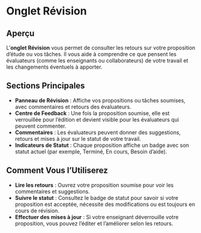 # Onglet Révision

## Aperçu

L’**onglet Révision** vous permet de consulter les retours sur votre proposition d’étude ou vos tâches. Il vous aide à comprendre ce que pensent les évaluateurs (comme les enseignants ou collaborateurs) de votre travail et les changements éventuels à apporter.

## Sections Principales

- **Panneau de Révision** : Affiche vos propositions ou tâches soumises, avec commentaires et retours des évaluateurs.
- **Centre de Feedback** : Une fois la proposition soumise, elle est verrouillée pour l’édition et devient visible pour les évaluateurs qui peuvent commenter.
- **Commentaires** : Les évaluateurs peuvent donner des suggestions, retours et mises à jour sur le statut de votre travail.
- **Indicateurs de Statut** : Chaque proposition affiche un badge avec son statut actuel (par exemple, Terminé, En cours, Besoin d’aide).

## Comment Vous l’Utiliserez

- **Lire les retours** : Ouvrez votre proposition soumise pour voir les commentaires et suggestions.
- **Suivre le statut** : Consultez le badge de statut pour savoir si votre proposition est acceptée, nécessite des modifications ou est toujours en cours de révision.
- **Effectuer des mises à jour** : Si votre enseignant déverrouille votre proposition, vous pouvez l’éditer et l’améliorer selon les retours.